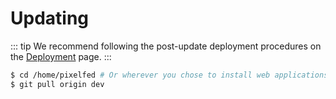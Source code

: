# Updating

::: tip 
We recommend following the post-update deployment procedures on the [Deployment](deployment.html) page.
:::


```bash
$ cd /home/pixelfed # Or wherever you chose to install web applications
$ git pull origin dev
```
